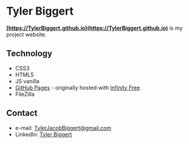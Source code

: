 Tyler Biggert
======
**[https://TylerBiggert.github.io](https://TylerBiggert.github.io)** is my project website.

## Technology
* CSS3
* HTML5
* JS vanilla
* [GitHub Pages](http://pages.github.com/) - originally hosted with [Infinity Free](https://infinityfree.net/)
* FileZilla

## Contact
* e-mail: TylerJacobBiggert@gmail.com
* LinkedIn: [Tyler Biggert](https://www.linkedin.com/in/tyler-biggert/)
